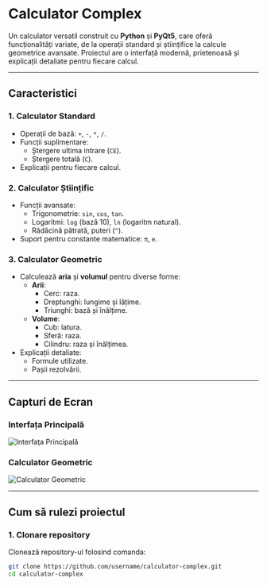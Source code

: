 # Calculator Complex

Un calculator versatil construit cu **Python** și **PyQt5**, care oferă funcționalități variate, de la operații standard și științifice la calcule geometrice avansate. Proiectul are o interfață modernă, prietenoasă și explicații detaliate pentru fiecare calcul.

---

## Caracteristici

### 1. **Calculator Standard**
- Operații de bază: `+`, `-`, `*`, `/`.
- Funcții suplimentare:
  - Ștergere ultima intrare (`CE`).
  - Ștergere totală (`C`).
- Explicații pentru fiecare calcul.

### 2. **Calculator Științific**
- Funcții avansate:
  - Trigonometrie: `sin`, `cos`, `tan`.
  - Logaritmi: `log` (bază 10), `ln` (logaritm natural).
  - Rădăcină pătrată, puteri (`^`).
- Suport pentru constante matematice: `π`, `e`.

### 3. **Calculator Geometric**
- Calculează **aria** și **volumul** pentru diverse forme:
  - **Arii**:
    - Cerc: raza.
    - Dreptunghi: lungime și lățime.
    - Triunghi: bază și înălțime.
  - **Volume**:
    - Cub: latura.
    - Sferă: raza.
    - Cilindru: raza și înălțimea.
- Explicații detaliate:
  - Formule utilizate.
  - Pașii rezolvării.

---

## Capturi de Ecran

### **Interfața Principală**
![Interfața Principală](https://via.placeholder.com/800x600)

### **Calculator Geometric**
![Calculator Geometric](https://via.placeholder.com/800x600)

---

## Cum să rulezi proiectul

### 1. Clonare repository
Clonează repository-ul folosind comanda:

```bash
git clone https://github.com/username/calculator-complex.git
cd calculator-complex
